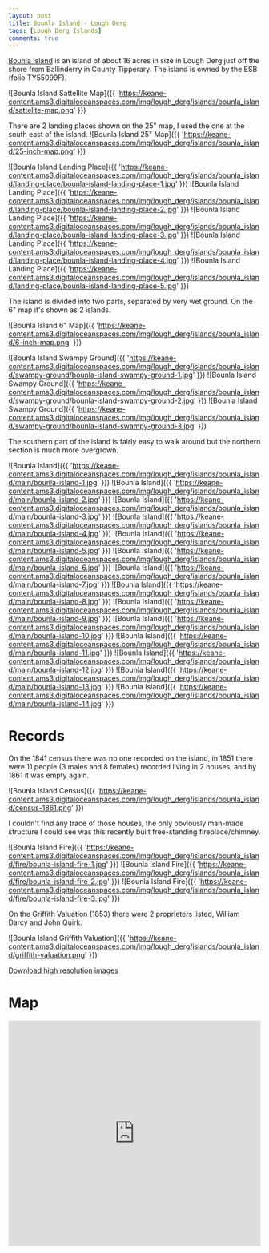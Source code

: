 ```yaml
---
layout: post
title: Bounla Island - Lough Derg
tags: [Lough Derg Islands]
comments: true
---
```


[Bounla Island](https://www.logainm.ie/en/45977) is an island of about 16 acres in size in Lough Derg just off the shore from Ballinderry in County Tipperary. The island is owned by the ESB (folio TY55099F).

![Bounla Island Sattellite Map]({{ 'https://keane-content.ams3.digitaloceanspaces.com/img/lough_derg/islands/bounla_island/sattelite-map.png' }})

There are 2 landing places shown on the 25" map, I used the one at the south east of the island.
![Bounla Island 25" Map]({{ 'https://keane-content.ams3.digitaloceanspaces.com/img/lough_derg/islands/bounla_island/25-inch-map.png' }})

![Bounla Island Landing Place]({{ 'https://keane-content.ams3.digitaloceanspaces.com/img/lough_derg/islands/bounla_island/landing-place/bounla-island-landing-place-1.jpg' }})
![Bounla Island Landing Place]({{ 'https://keane-content.ams3.digitaloceanspaces.com/img/lough_derg/islands/bounla_island/landing-place/bounla-island-landing-place-2.jpg' }})
![Bounla Island Landing Place]({{ 'https://keane-content.ams3.digitaloceanspaces.com/img/lough_derg/islands/bounla_island/landing-place/bounla-island-landing-place-3.jpg' }})
![Bounla Island Landing Place]({{ 'https://keane-content.ams3.digitaloceanspaces.com/img/lough_derg/islands/bounla_island/landing-place/bounla-island-landing-place-4.jpg' }})
![Bounla Island Landing Place]({{ 'https://keane-content.ams3.digitaloceanspaces.com/img/lough_derg/islands/bounla_island/landing-place/bounla-island-landing-place-5.jpg' }})

The island is divided into two parts, separated by very wet ground. On the 6" map it's shown as 2 islands.

![Bounla Island 6" Map]({{ 'https://keane-content.ams3.digitaloceanspaces.com/img/lough_derg/islands/bounla_island/6-inch-map.png' }})

![Bounla Island Swampy Ground]({{ 'https://keane-content.ams3.digitaloceanspaces.com/img/lough_derg/islands/bounla_island/swampy-ground/bounla-island-swampy-ground-1.jpg' }})
![Bounla Island Swampy Ground]({{ 'https://keane-content.ams3.digitaloceanspaces.com/img/lough_derg/islands/bounla_island/swampy-ground/bounla-island-swampy-ground-2.jpg' }})
![Bounla Island Swampy Ground]({{ 'https://keane-content.ams3.digitaloceanspaces.com/img/lough_derg/islands/bounla_island/swampy-ground/bounla-island-swampy-ground-3.jpg' }})

The southern part of the island is fairly easy to walk around but the northern section is much more overgrown.

![Bounla Island]({{ 'https://keane-content.ams3.digitaloceanspaces.com/img/lough_derg/islands/bounla_island/main/bounla-island-1.jpg' }})
![Bounla Island]({{ 'https://keane-content.ams3.digitaloceanspaces.com/img/lough_derg/islands/bounla_island/main/bounla-island-2.jpg' }})
![Bounla Island]({{ 'https://keane-content.ams3.digitaloceanspaces.com/img/lough_derg/islands/bounla_island/main/bounla-island-3.jpg' }})
![Bounla Island]({{ 'https://keane-content.ams3.digitaloceanspaces.com/img/lough_derg/islands/bounla_island/main/bounla-island-4.jpg' }})
![Bounla Island]({{ 'https://keane-content.ams3.digitaloceanspaces.com/img/lough_derg/islands/bounla_island/main/bounla-island-5.jpg' }})
![Bounla Island]({{ 'https://keane-content.ams3.digitaloceanspaces.com/img/lough_derg/islands/bounla_island/main/bounla-island-6.jpg' }})
![Bounla Island]({{ 'https://keane-content.ams3.digitaloceanspaces.com/img/lough_derg/islands/bounla_island/main/bounla-island-7.jpg' }})
![Bounla Island]({{ 'https://keane-content.ams3.digitaloceanspaces.com/img/lough_derg/islands/bounla_island/main/bounla-island-8.jpg' }})
![Bounla Island]({{ 'https://keane-content.ams3.digitaloceanspaces.com/img/lough_derg/islands/bounla_island/main/bounla-island-9.jpg' }})
![Bounla Island]({{ 'https://keane-content.ams3.digitaloceanspaces.com/img/lough_derg/islands/bounla_island/main/bounla-island-10.jpg' }})
![Bounla Island]({{ 'https://keane-content.ams3.digitaloceanspaces.com/img/lough_derg/islands/bounla_island/main/bounla-island-11.jpg' }})
![Bounla Island]({{ 'https://keane-content.ams3.digitaloceanspaces.com/img/lough_derg/islands/bounla_island/main/bounla-island-12.jpg' }})
![Bounla Island]({{ 'https://keane-content.ams3.digitaloceanspaces.com/img/lough_derg/islands/bounla_island/main/bounla-island-13.jpg' }})
![Bounla Island]({{ 'https://keane-content.ams3.digitaloceanspaces.com/img/lough_derg/islands/bounla_island/main/bounla-island-14.jpg' }})

# Records
On the 1841 census there was no one recorded on the island, in 1851 there were 11 people (3 males and 8 females) recorded living in 2 houses, and by 1861 it was empty again.

![Bounla Island Census]({{ 'https://keane-content.ams3.digitaloceanspaces.com/img/lough_derg/islands/bounla_island/census-1861.png' }})

I couldn't find any trace of those houses, the only obviously man-made structure I could see was this recently built free-standing fireplace/chimney.

![Bounla Island Fire]({{ 'https://keane-content.ams3.digitaloceanspaces.com/img/lough_derg/islands/bounla_island/fire/bounla-island-fire-1.jpg' }})
![Bounla Island Fire]({{ 'https://keane-content.ams3.digitaloceanspaces.com/img/lough_derg/islands/bounla_island/fire/bounla-island-fire-2.jpg' }})
![Bounla Island Fire]({{ 'https://keane-content.ams3.digitaloceanspaces.com/img/lough_derg/islands/bounla_island/fire/bounla-island-fire-3.jpg' }})

On the Griffith Valuation (1853) there were 2 proprieters listed, William Darcy and John Quirk.

![Bounla Island Griffith Valuation]({{ 'https://keane-content.ams3.digitaloceanspaces.com/img/lough_derg/islands/bounla_island/griffith-valuation.png' }})

[Download high resolution images](https://keane-content.ams3.digitaloceanspaces.com/img/lough_derg/islands/bounla_island/bounla-island-highres.zip)

# Map
<iframe src="https://www.google.com/maps/embed?pb=!1m17!1m12!1m3!1d2850.6000594318753!2d-8.261968083424007!3d53.03197010849245!2m3!1f0!2f0!3f0!3m2!1i1024!2i768!4f13.1!3m2!1m1!2zNTPCsDAxJzU1LjEiTiA4wrAxNSczNC4xIlc!5e1!3m2!1sen!2sie!4v1699134721180!5m2!1sen!2sie" width="100%" height="450" style="border:0;" allowfullscreen="" loading="lazy" referrerpolicy="no-referrer-when-downgrade"></iframe>
